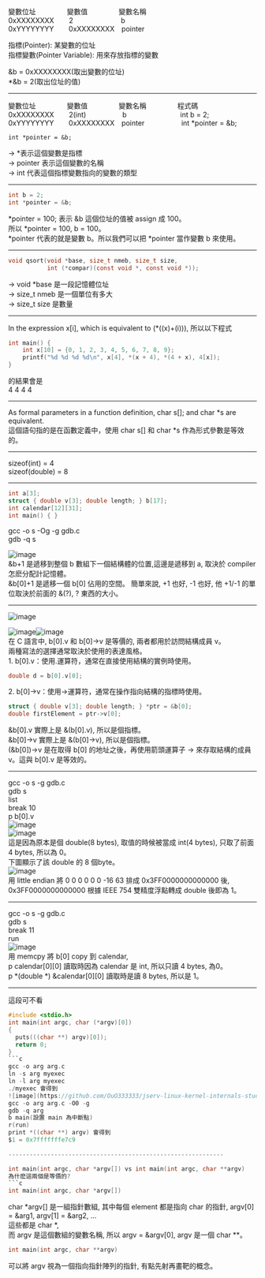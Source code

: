 變數位址&nbsp;&nbsp;&nbsp;&nbsp;&nbsp;&nbsp;&nbsp;&nbsp;&nbsp;&nbsp;&nbsp;&nbsp;&nbsp;&nbsp;&nbsp;&nbsp;變數值&nbsp;&nbsp;&nbsp;&nbsp;&nbsp;&nbsp;&nbsp;&nbsp;&nbsp;&nbsp;&nbsp;&nbsp;&nbsp;&nbsp;&nbsp;&nbsp;變數名稱  
0xXXXXXXXX&nbsp;&nbsp;&nbsp;&nbsp;&nbsp;&nbsp;&nbsp;&thinsp;2&nbsp;&nbsp;&nbsp;&nbsp;&nbsp;&nbsp;&nbsp;&nbsp;&nbsp;&nbsp;&nbsp;&nbsp;&nbsp;&nbsp;&nbsp;&nbsp;&nbsp;&nbsp;&nbsp;&nbsp;&nbsp;&nbsp;&nbsp;&nbsp;&thinsp;b   
0xYYYYYYYY&nbsp;&nbsp;&nbsp;&nbsp;&nbsp;&nbsp;&nbsp;&thinsp;0xXXXXXXXX&nbsp;&nbsp;&nbsp;&thinsp;pointer


  
  
指標(Pointer): 某變數的位址  
指標變數(Pointer Variable): 用來存放指標的變數  

&b = 0xXXXXXXXX(取出變數的位址)  
*&b = 2(取出位址的值)  
  
-------------------------------------------------------------  
  
變數位址&nbsp;&nbsp;&nbsp;&nbsp;&nbsp;&nbsp;&nbsp;&nbsp;&nbsp;&nbsp;&nbsp;&nbsp;&nbsp;&nbsp;&nbsp;&nbsp;變數值&nbsp;&nbsp;&nbsp;&nbsp;&nbsp;&nbsp;&nbsp;&nbsp;&nbsp;&nbsp;&nbsp;&nbsp;&nbsp;&nbsp;&nbsp;&nbsp;變數名稱&nbsp;&nbsp;&nbsp;&nbsp;&nbsp;&nbsp;&nbsp;&nbsp;&nbsp;&nbsp;&nbsp;&nbsp;&nbsp;&nbsp;&nbsp;&nbsp;程式碼  
0xXXXXXXXX&nbsp;&nbsp;&nbsp;&nbsp;&nbsp;&nbsp;&nbsp;&thinsp;2(int)&nbsp;&nbsp;&nbsp;&nbsp;&nbsp;&nbsp;&nbsp;&nbsp;&nbsp;&nbsp;&nbsp;&nbsp;&nbsp;&nbsp;&nbsp;&nbsp;&nbsp;&nbsp;&thinsp;b&nbsp;&nbsp;&nbsp;&nbsp;&nbsp;&nbsp;&nbsp;&nbsp;&nbsp;&nbsp;&nbsp;&nbsp;&nbsp;&nbsp;&nbsp;&nbsp;&nbsp;&nbsp;&nbsp;&nbsp;&nbsp;&nbsp;&nbsp;&nbsp;&nbsp;&nbsp;&nbsp;&thinsp;int b = 2;  
0xYYYYYYYY&nbsp;&nbsp;&nbsp;&nbsp;&nbsp;&nbsp;&nbsp;&thinsp;0xXXXXXXXX&nbsp;&nbsp;&nbsp;&thinsp;pointer&nbsp;&nbsp;&nbsp;&nbsp;&nbsp;&nbsp;&nbsp;&nbsp;&nbsp;&nbsp;&nbsp;&nbsp;&nbsp;&nbsp;&nbsp;&nbsp;&nbsp;&nbsp;&nbsp;int *pointer = &b;  
  
<pre><code>int *pointer = &b;</code></pre>  
-> *表示這個變數是指標  
-> pointer 表示這個變數的名稱  
-> int 代表這個指標變數指向的變數的類型  
  
-------------------------------------------------------------  
  
```c
int b = 2;  
int *pointer = &b;  
```  
*pointer = 100; 表示 &b 這個位址的值被 assign 成 100。  
所以 *pointer = 100, b = 100。  
*pointer 代表的就是變數 b。所以我們可以把 *pointer 當作變數 b 來使用。  
  
-------------------------------------------------------------  
  
```c
void qsort(void *base, size_t nmeb, size_t size,  
           int (*compar)(const void *, const void *));
```
-> void *base 是一段記憶體位址  
-> size_t nmeb 是一個單位有多大  
-> size_t size 是數量  

-------------------------------------------------------------  

In the expression x[i], which is equivalent to (*((x)+(i))), 所以以下程式  
```c
int main() {  
    int x[10] = {0, 1, 2, 3, 4, 5, 6, 7, 8, 9};  
    printf("%d %d %d %d\n", x[4], *(x + 4), *(4 + x), 4[x]);  
}
```
的結果會是  
4&nbsp;4&nbsp;4&nbsp;4  
  
-------------------------------------------------------------  
  
As formal parameters in a function definition, char s[]; and char *s are equivalent.  
這個語句指的是在函數定義中，使用 char s[] 和 char *s 作為形式參數是等效的。  
  
-------------------------------------------------------------  
  
sizeof(int) = 4  
sizeof(double) = 8
  
-------------------------------------------------------------  
  
```c
int a[3];  
struct { double v[3]; double length; } b[17];  
int calendar[12][31];  
int main() { }
```
gcc -o s -Og -g gdb.c  
gdb -q s  
  
![image](https://github.com/OuO333333/jserv-linux-kernel-internals-study/assets/37506309/ecd3fff1-b0d6-405b-bb77-655200250f67)  
&b+1 是遞移到整個 b 數組下一個結構體的位置,這邊是遞移到 a, 取決於 compiler 怎麽分配計記憶體。  
&b[0]+1 是遞移一個 b[0] 佔用的空間。
簡單來說, +1 也好, -1 也好, 他 +1/-1 的單位取決於前面的 &(?), ? 東西的大小。  
  
-------------------------------------------------------------  
  
![image](https://github.com/OuO333333/jserv-linux-kernel-internals-study/assets/37506309/43a7cca7-0e72-4fa2-ad9e-1af10641409d)  

![image](https://github.com/OuO333333/jserv-linux-kernel-internals-study/assets/37506309/74560aa8-2269-428a-aeed-6c252f1e59b4)![image](https://github.com/OuO333333/jserv-linux-kernel-internals-study/assets/37506309/1f005f2e-bf62-402c-839d-ae8d2d93e6b7)  
在 C 語言中, b[0].v 和 b[0]->v 是等價的, 兩者都用於訪問結構成員 v。  
兩種寫法的選擇通常取決於使用的表達風格。  
1\. b[0].v：使用.運算符，通常在直接使用結構的實例時使用。  
```c
double d = b[0].v[0];
```
2\. b[0]->v：使用->運算符，通常在操作指向結構的指標時使用。  
```c
struct { double v[3]; double length; } *ptr = &b[0];  
double firstElement = ptr->v[0];
```

 &b[0].v 實際上是 &(b[0].v), 所以是個指標。  
 &b[0]->v 實際上是 &(b[0]->v), 所以是個指標。  
 (&b[0])->v 是在取得 b[0] 的地址之後，再使用箭頭運算子 -> 來存取結構的成員 v。這與 b[0].v 是等效的。  
  
-------------------------------------------------------------  
  
gcc -o s -g gdb.c  
gdb s  
list  
break 10  
p b[0].v  
![image](https://github.com/OuO333333/jserv-linux-kernel-internals-study/assets/37506309/679a7202-34a6-4364-9d47-19635fd24f70)  
![image](https://github.com/OuO333333/jserv-linux-kernel-internals-study/assets/37506309/901b604f-46c7-41c5-8b7a-ea2f5f640260)  
這是因為原本是個 double(8 bytes), 取值的時候被當成 int(4 bytes), 只取了前面 4 bytes, 所以為 0。  
下圖顯示了該 double 的 8 個byte。  
![image](https://github.com/OuO333333/jserv-linux-kernel-internals-study/assets/37506309/3c35fa3b-5750-4616-9961-7ce2b4d084f2)  
用 little endian 將 0	0	0	0	0	0	-16	63 排成 0x3FF0000000000000 後, 0x3FF0000000000000 根據 IEEE 754 雙精度浮點轉成 double 後即為 1。  
  
-------------------------------------------------------------  
  
gcc -o s -g gdb.c  
gdb s  
break 11  
run  
![image](https://github.com/OuO333333/jserv-linux-kernel-internals-study/assets/37506309/4918e790-6192-456d-870d-e95ce34049e2)  
用 memcpy 將 b[0] copy 到 calendar,  
p calendar[0][0] 讀取時因為 calendar 是 int, 所以只讀 4 bytes, 為0。  
p *(double *) &calendar[0][0] 讀取時是讀 8 bytes, 所以是 1。
  
-------------------------------------------------------------  

這段可不看
```c
#include <stdio.h>
int main(int argc, char (*argv)[0])
{
  puts(((char **) argv)[0]);
  return 0;
}
```c
gcc -o arg arg.c
ln -s arg myexec
ln -l arg myexec  
./myexec 會得到  
![image](https://github.com/OuO333333/jserv-linux-kernel-internals-study/assets/37506309/c2c61c09-d4a0-4727-abdf-ed4c74c2d634)  
gcc -o arg arg.c -O0 -g  
gdb -q arg  
b main(設置 main 為中斷點)  
r(run)
print *((char **) argv) 會得到
$1 = 0x7fffffffe7c9  
  
-------------------------------------------------------------  

int main(int argc, char *argv[]) vs int main(int argc, char **argv)
為什麽這兩個是等價的?
```c
int main(int argc, char *argv[])
```
char *argv[] 是一組指針數組, 其中每個 element 都是指向 char 的指針,
argv[0] = &arg1, argv[1] = &arg2, ...  
這些都是 char *,  
而 argv 是這個數組的變數名稱, 所以 argv = &argv[0], argv 是一個 char **。  
```c
int main(int argc, char **argv)
```
可以將 argv 視為一個指向指針陣列的指針, 有點先射再畫靶的概念。

